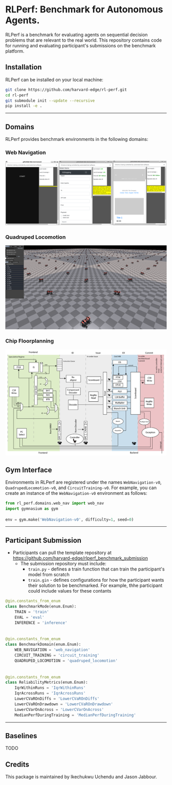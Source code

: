 # RLPerf: Benchmark for Autonomous Agents.

RLPerf is a benchmark for evaluating agents on sequential decision problems that are relevant to the real world. This
repository contains code for running and evaluating participant's submissions on the benchmark platform.

## Installation

RLPerf can be installed on your local machine:

```bash
git clone https://github.com/harvard-edge/rl-perf.git
cd rl-perf
git submodule init --update --recursive
pip install -e .
```

---

## Domains

RLPerf provides benchmark environments in the following domains:

### Web Navigation

![Three web navigation environments](media/gminiwob_scene.png)

### Quadruped Locomotion

![Simulated quadrupeds](media/locomotion_scene.png)

### Chip Floorplanning

![Chip floorplanning environment](media/ariane_scene.png)

## Gym Interface

Environments in RLPerf are registered under the names `WebNavigation-v0`, `QuadrupedLocomotion-v0`,
and `CircuitTraining-v0`. For example, you can create an instance of the `WebNavigation-v0` environment as follows:

```python
from rl_perf.domains.web_nav import web_nav
import gymnasium as gym

env = gym.make('WebNavigation-v0', difficulty=1, seed=0)
```

---

## Participant Submission

- Participants can pull the template repository at https://github.com/harvard-edge/rlperf_benchmark_submission
    - The submission repository must include:
        - `train.py` - defines a train function that can train the participant's model from scratch
        - `train.gin` - defines configurations for how the participant wants their solution to be benchmarked. For
          example, thhe participant could include values for these contants

```python
@gin.constants_from_enum
class BenchmarkMode(enum.Enum):
    TRAIN = 'train'
    EVAL = 'eval'
    INFERENCE = 'inference'


@gin.constants_from_enum
class BenchmarkDomain(enum.Enum):
    WEB_NAVIGATION = 'web_navigation'
    CIRCUIT_TRAINING = 'circuit_training'
    QUADRUPED_LOCOMOTION = 'quadruped_locomotion'


@gin.constants_from_enum
class ReliabilityMetrics(enum.Enum):
    IqrWithinRuns = 'IqrWithinRuns'
    IqrAcrossRuns = 'IqrAcrossRuns'
    LowerCVaROnDiffs = 'LowerCVaROnDiffs'
    LowerCVaROnDrawdown = 'LowerCVaROnDrawdown'
    LowerCVarOnAcross = 'LowerCVarOnAcross'
    MedianPerfDuringTraining = 'MedianPerfDuringTraining'

```

---

## Baselines

TODO

## Credits

This package is maintained by Ikechukwu Uchendu and Jason Jabbour.